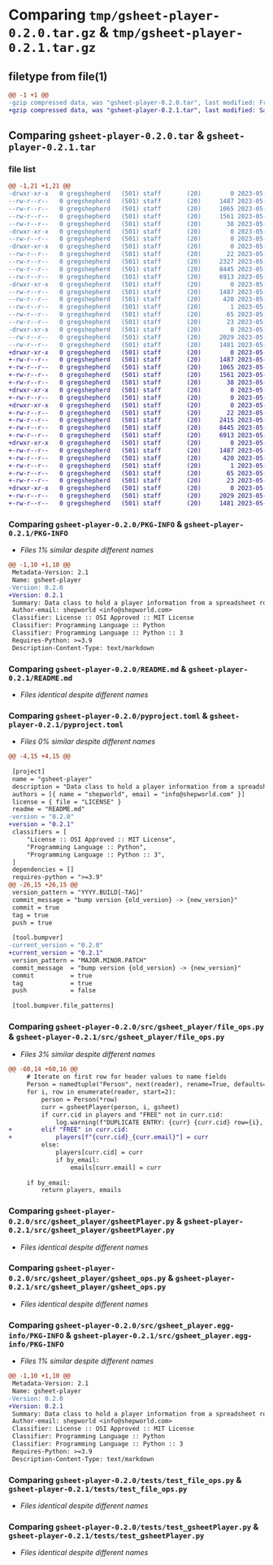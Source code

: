 # Comparing `tmp/gsheet-player-0.2.0.tar.gz` & `tmp/gsheet-player-0.2.1.tar.gz`

## filetype from file(1)

```diff
@@ -1 +1 @@
-gzip compressed data, was "gsheet-player-0.2.0.tar", last modified: Fri May 12 22:34:10 2023, max compression
+gzip compressed data, was "gsheet-player-0.2.1.tar", last modified: Sat May 13 02:42:51 2023, max compression
```

## Comparing `gsheet-player-0.2.0.tar` & `gsheet-player-0.2.1.tar`

### file list

```diff
@@ -1,21 +1,21 @@
-drwxr-xr-x   0 gregshepherd   (501) staff       (20)        0 2023-05-12 22:34:10.816333 gsheet-player-0.2.0/
--rw-r--r--   0 gregshepherd   (501) staff       (20)     1487 2023-05-12 22:34:10.816134 gsheet-player-0.2.0/PKG-INFO
--rw-r--r--   0 gregshepherd   (501) staff       (20)     1065 2023-05-12 20:29:10.000000 gsheet-player-0.2.0/README.md
--rw-r--r--   0 gregshepherd   (501) staff       (20)     1561 2023-05-12 22:34:06.000000 gsheet-player-0.2.0/pyproject.toml
--rw-r--r--   0 gregshepherd   (501) staff       (20)       38 2023-05-12 22:34:10.816404 gsheet-player-0.2.0/setup.cfg
-drwxr-xr-x   0 gregshepherd   (501) staff       (20)        0 2023-05-12 22:34:10.813164 gsheet-player-0.2.0/src/
--rw-r--r--   0 gregshepherd   (501) staff       (20)        0 2023-05-07 17:09:23.000000 gsheet-player-0.2.0/src/__init__.py
-drwxr-xr-x   0 gregshepherd   (501) staff       (20)        0 2023-05-12 22:34:10.814287 gsheet-player-0.2.0/src/gsheet_player/
--rw-r--r--   0 gregshepherd   (501) staff       (20)       22 2023-05-12 22:34:06.000000 gsheet-player-0.2.0/src/gsheet_player/__init__.py
--rw-r--r--   0 gregshepherd   (501) staff       (20)     2327 2023-05-12 20:21:15.000000 gsheet-player-0.2.0/src/gsheet_player/file_ops.py
--rw-r--r--   0 gregshepherd   (501) staff       (20)     8445 2023-05-12 20:21:15.000000 gsheet-player-0.2.0/src/gsheet_player/gsheetPlayer.py
--rw-r--r--   0 gregshepherd   (501) staff       (20)     6913 2023-05-12 20:21:15.000000 gsheet-player-0.2.0/src/gsheet_player/gsheet_ops.py
-drwxr-xr-x   0 gregshepherd   (501) staff       (20)        0 2023-05-12 22:34:10.815311 gsheet-player-0.2.0/src/gsheet_player.egg-info/
--rw-r--r--   0 gregshepherd   (501) staff       (20)     1487 2023-05-12 22:34:10.000000 gsheet-player-0.2.0/src/gsheet_player.egg-info/PKG-INFO
--rw-r--r--   0 gregshepherd   (501) staff       (20)      420 2023-05-12 22:34:10.000000 gsheet-player-0.2.0/src/gsheet_player.egg-info/SOURCES.txt
--rw-r--r--   0 gregshepherd   (501) staff       (20)        1 2023-05-12 22:34:10.000000 gsheet-player-0.2.0/src/gsheet_player.egg-info/dependency_links.txt
--rw-r--r--   0 gregshepherd   (501) staff       (20)       65 2023-05-12 22:34:10.000000 gsheet-player-0.2.0/src/gsheet_player.egg-info/requires.txt
--rw-r--r--   0 gregshepherd   (501) staff       (20)       23 2023-05-12 22:34:10.000000 gsheet-player-0.2.0/src/gsheet_player.egg-info/top_level.txt
-drwxr-xr-x   0 gregshepherd   (501) staff       (20)        0 2023-05-12 22:34:10.815666 gsheet-player-0.2.0/tests/
--rw-r--r--   0 gregshepherd   (501) staff       (20)     2029 2023-05-12 20:23:17.000000 gsheet-player-0.2.0/tests/test_file_ops.py
--rw-r--r--   0 gregshepherd   (501) staff       (20)     1481 2023-05-12 19:51:25.000000 gsheet-player-0.2.0/tests/test_gsheetPlayer.py
+drwxr-xr-x   0 gregshepherd   (501) staff       (20)        0 2023-05-13 02:42:51.571352 gsheet-player-0.2.1/
+-rw-r--r--   0 gregshepherd   (501) staff       (20)     1487 2023-05-13 02:42:51.571220 gsheet-player-0.2.1/PKG-INFO
+-rw-r--r--   0 gregshepherd   (501) staff       (20)     1065 2023-05-12 20:29:10.000000 gsheet-player-0.2.1/README.md
+-rw-r--r--   0 gregshepherd   (501) staff       (20)     1561 2023-05-13 02:42:47.000000 gsheet-player-0.2.1/pyproject.toml
+-rw-r--r--   0 gregshepherd   (501) staff       (20)       38 2023-05-13 02:42:51.571395 gsheet-player-0.2.1/setup.cfg
+drwxr-xr-x   0 gregshepherd   (501) staff       (20)        0 2023-05-13 02:42:51.569542 gsheet-player-0.2.1/src/
+-rw-r--r--   0 gregshepherd   (501) staff       (20)        0 2023-05-07 17:09:23.000000 gsheet-player-0.2.1/src/__init__.py
+drwxr-xr-x   0 gregshepherd   (501) staff       (20)        0 2023-05-13 02:42:51.570078 gsheet-player-0.2.1/src/gsheet_player/
+-rw-r--r--   0 gregshepherd   (501) staff       (20)       22 2023-05-13 02:42:47.000000 gsheet-player-0.2.1/src/gsheet_player/__init__.py
+-rw-r--r--   0 gregshepherd   (501) staff       (20)     2415 2023-05-13 02:38:29.000000 gsheet-player-0.2.1/src/gsheet_player/file_ops.py
+-rw-r--r--   0 gregshepherd   (501) staff       (20)     8445 2023-05-12 20:21:15.000000 gsheet-player-0.2.1/src/gsheet_player/gsheetPlayer.py
+-rw-r--r--   0 gregshepherd   (501) staff       (20)     6913 2023-05-12 20:21:15.000000 gsheet-player-0.2.1/src/gsheet_player/gsheet_ops.py
+drwxr-xr-x   0 gregshepherd   (501) staff       (20)        0 2023-05-13 02:42:51.570759 gsheet-player-0.2.1/src/gsheet_player.egg-info/
+-rw-r--r--   0 gregshepherd   (501) staff       (20)     1487 2023-05-13 02:42:51.000000 gsheet-player-0.2.1/src/gsheet_player.egg-info/PKG-INFO
+-rw-r--r--   0 gregshepherd   (501) staff       (20)      420 2023-05-13 02:42:51.000000 gsheet-player-0.2.1/src/gsheet_player.egg-info/SOURCES.txt
+-rw-r--r--   0 gregshepherd   (501) staff       (20)        1 2023-05-13 02:42:51.000000 gsheet-player-0.2.1/src/gsheet_player.egg-info/dependency_links.txt
+-rw-r--r--   0 gregshepherd   (501) staff       (20)       65 2023-05-13 02:42:51.000000 gsheet-player-0.2.1/src/gsheet_player.egg-info/requires.txt
+-rw-r--r--   0 gregshepherd   (501) staff       (20)       23 2023-05-13 02:42:51.000000 gsheet-player-0.2.1/src/gsheet_player.egg-info/top_level.txt
+drwxr-xr-x   0 gregshepherd   (501) staff       (20)        0 2023-05-13 02:42:51.571030 gsheet-player-0.2.1/tests/
+-rw-r--r--   0 gregshepherd   (501) staff       (20)     2029 2023-05-12 20:23:17.000000 gsheet-player-0.2.1/tests/test_file_ops.py
+-rw-r--r--   0 gregshepherd   (501) staff       (20)     1481 2023-05-12 19:51:25.000000 gsheet-player-0.2.1/tests/test_gsheetPlayer.py
```

### Comparing `gsheet-player-0.2.0/PKG-INFO` & `gsheet-player-0.2.1/PKG-INFO`

 * *Files 1% similar despite different names*

```diff
@@ -1,10 +1,10 @@
 Metadata-Version: 2.1
 Name: gsheet-player
-Version: 0.2.0
+Version: 0.2.1
 Summary: Data class to hold a player information from a spreadsheet row
 Author-email: shepworld <info@shepworld.com>
 Classifier: License :: OSI Approved :: MIT License
 Classifier: Programming Language :: Python
 Classifier: Programming Language :: Python :: 3
 Requires-Python: >=3.9
 Description-Content-Type: text/markdown
```

### Comparing `gsheet-player-0.2.0/README.md` & `gsheet-player-0.2.1/README.md`

 * *Files identical despite different names*

### Comparing `gsheet-player-0.2.0/pyproject.toml` & `gsheet-player-0.2.1/pyproject.toml`

 * *Files 0% similar despite different names*

```diff
@@ -4,15 +4,15 @@
 
 [project]
 name = "gsheet-player"
 description = "Data class to hold a player information from a spreadsheet row"
 authors = [{ name = "shepworld", email = "info@shepworld.com" }]
 license = { file = "LICENSE" }
 readme = "README.md"
-version = "0.2.0"
+version = "0.2.1"
 classifiers = [
     "License :: OSI Approved :: MIT License",
     "Programming Language :: Python",
     "Programming Language :: Python :: 3",
 ]
 dependencies = []
 requires-python = ">=3.9"
@@ -26,15 +26,15 @@
 version_pattern = "YYYY.BUILD[-TAG]"
 commit_message = "bump version {old_version} -> {new_version}"
 commit = true
 tag = true
 push = true
 
 [tool.bumpver]
-current_version = "0.2.0"
+current_version = "0.2.1"
 version_pattern = "MAJOR.MINOR.PATCH"
 commit_message  = "bump version {old_version} -> {new_version}"
 commit          = true
 tag             = true
 push            = false
 
 [tool.bumpver.file_patterns]
```

### Comparing `gsheet-player-0.2.0/src/gsheet_player/file_ops.py` & `gsheet-player-0.2.1/src/gsheet_player/file_ops.py`

 * *Files 3% similar despite different names*

```diff
@@ -60,14 +60,16 @@
     # Iterate on first row for header values to name fields
     Person = namedtuple("Person", next(reader), rename=True, defaults=["", 0, [], ""])
     for i, row in enumerate(reader, start=2):
         person = Person(*row)
         curr = gsheetPlayer(person, i, gsheet)
         if curr.cid in players and "FREE" not in curr.cid:
             log.warning(f"DUPLICATE ENTRY: {curr} {curr.cid} row={i}, ignoring...")
+        elif "FREE" in curr.cid:
+            players[f"{curr.cid}_{curr.email}"] = curr
         else:
             players[curr.cid] = curr
             if by_email:
                 emails[curr.email] = curr
 
     if by_email:
         return players, emails
```

### Comparing `gsheet-player-0.2.0/src/gsheet_player/gsheetPlayer.py` & `gsheet-player-0.2.1/src/gsheet_player/gsheetPlayer.py`

 * *Files identical despite different names*

### Comparing `gsheet-player-0.2.0/src/gsheet_player/gsheet_ops.py` & `gsheet-player-0.2.1/src/gsheet_player/gsheet_ops.py`

 * *Files identical despite different names*

### Comparing `gsheet-player-0.2.0/src/gsheet_player.egg-info/PKG-INFO` & `gsheet-player-0.2.1/src/gsheet_player.egg-info/PKG-INFO`

 * *Files 1% similar despite different names*

```diff
@@ -1,10 +1,10 @@
 Metadata-Version: 2.1
 Name: gsheet-player
-Version: 0.2.0
+Version: 0.2.1
 Summary: Data class to hold a player information from a spreadsheet row
 Author-email: shepworld <info@shepworld.com>
 Classifier: License :: OSI Approved :: MIT License
 Classifier: Programming Language :: Python
 Classifier: Programming Language :: Python :: 3
 Requires-Python: >=3.9
 Description-Content-Type: text/markdown
```

### Comparing `gsheet-player-0.2.0/tests/test_file_ops.py` & `gsheet-player-0.2.1/tests/test_file_ops.py`

 * *Files identical despite different names*

### Comparing `gsheet-player-0.2.0/tests/test_gsheetPlayer.py` & `gsheet-player-0.2.1/tests/test_gsheetPlayer.py`

 * *Files identical despite different names*


